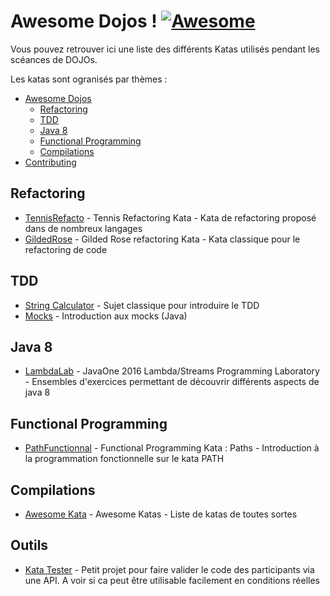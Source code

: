 Awesome Dojos ! [![Awesome](https://cdn.rawgit.com/sindresorhus/awesome/d7305f38d29fed78fa85652e3a63e154dd8e8829/media/badge.svg)](https://github.com/sindresorhus/awesome)
=============

Vous pouvez retrouver ici une liste des différents Katas utilisés pendant les scéances de DOJOs.

Les katas sont ogranisés par thèmes :

- [Awesome Dojos](#awesome-dojos)
    - [Refactoring](#refactoring)
    - [TDD](#tdd)
    - [Java 8](#java8)
    - [Functional Programming](#functional-programming)
    - [Compilations](#compilations)
- [Contributing](#contributing)

## Refactoring 
* [TennisRefacto](https://github.com/emilybache/Tennis-Refactoring-Kata) - Tennis Refactoring Kata - Kata de refactoring proposé dans de nombreux langages
* [GildedRose](https://github.com/jripault/KataGildedRose) - Gilded Rose refactoring Kata - Kata classique pour le refactoring de code

## TDD 
* [String Calculator](https://github.com/jripault/KataStringCalculator) - Sujet classique pour introduire le TDD
* [Mocks](https://github.com/jripault/KataMock) - Introduction aux mocks (Java)

## Java 8
* [LambdaLab](https://github.com/stuart-marks/LambdaHOLv2) - JavaOne 2016 Lambda/Streams Programming Laboratory - Ensembles d'exercices permettant de découvrir différents aspects de java 8

## Functional Programming
* [PathFunctionnal](https://github.com/tyrcho/path-kata) - Functional Programming Kata : Paths - Introduction à la programmation fonctionnelle sur le kata PATH

## Compilations
* [Awesome Kata](https://github.com/gamontalvo/awesome-katas) - Awesome Katas - Liste de katas de toutes sortes


## Outils
* [Kata Tester](https://github.com/jripault/KataTester) - Petit projet pour faire valider le code des participants via une API. A voir si ca peut être utilisable facilement en conditions réelles
